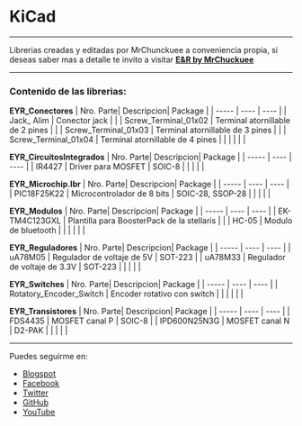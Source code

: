 # KiCad
***

Librerias creadas y editadas por MrChunckuee a conveniencia propia, si deseas saber mas a detalle te invito a visitar [**E&R by MrChuckuee**](https://mrchunckuee.blogspot.com/p/kicad.html) 

***
### Contenido de las librerias:
**EYR_Conectores**
| Nro. Parte| Descripcion| Package | 
| ----- | ---- | ---- |
| Jack_ Alim | Conector jack |  |
| Screw_Terminal_01x02 | Terminal atornillable de 2 pines |  |
| Screw_Terminal_01x03 | Terminal atornillable de 3 pines |  |
| Screw_Terminal_01x04 | Terminal atornillable de 4 pines |  |
|  |  |  |

**EYR_CircuitosIntegrados**
| Nro. Parte| Descripcion| Package | 
| ----- | ---- | ---- |
| IR4427 | Driver para MOSFET | SOIC-8 |
|  |  |  |

**EYR_Microchip.lbr**
| Nro. Parte| Descripcion| Package | 
| ----- | ---- | ---- |
| PIC18F25K22 | Microcontrolador de 8 bits | SOIC-28, SSOP-28 |
|  |  |  |

**EYR_Modulos**
| Nro. Parte| Descripcion| Package | 
| ----- | ---- | ---- |
| EK-TM4C123GXL | Plantilla para BoosterPack de la stellaris |  |
| HC-05 | Modulo de bluetooth |  |
|  |  |  |

**EYR_Reguladores**
| Nro. Parte| Descripcion| Package | 
| ----- | ---- | ---- |
| uA78M05 | Regulador de voltaje de 5V | SOT-223 |
| uA78M33 | Regulador de voltaje de 3.3V | SOT-223 |
|  |  |  |

**EYR_Switches**
| Nro. Parte| Descripcion| Package | 
| ----- | ---- | ---- |
| Rotatory_Encoder_Switch | Encoder rotativo con switch |  |
|  |  |  |

**EYR_Transistores**
| Nro. Parte| Descripcion| Package | 
| ----- | ---- | ---- |
| FDS4435 | MOSFET canal P | SOIC-8 |
| IPD600N25N3G | MOSFET canal N | D2-PAK |
|  |  |  |

***
Puedes seguirme en:
- [Blogspot](http://mrchunckuee.blogspot.com)
- [Facebook](https://www.facebook.com/ElectronicayRobotica)
- [Twitter](https://twitter.com/MrChunckuee)
- [GitHub](https://github.com/MrChunckuee)
- [YouTube](https://www.youtube.com/user/mrchunckueepsr)
